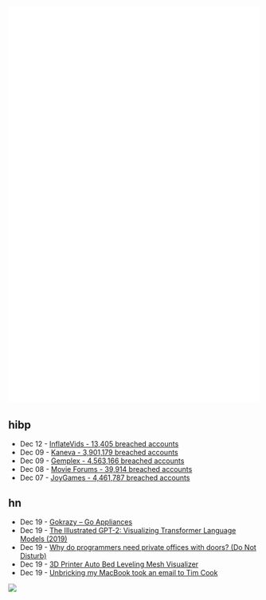 ![Metrics](https://raw.githubusercontent.com/phixion/phixion/master/metrics.svg)

## hibp

<!--
for https://github.com/phixion/phixion/blob/main/.github/workflows/feeds.yml
-->
<!--START_SECTION:haveibeenpwnd-->
- Dec 12 - [InflateVids - 13,405 breached accounts](https://haveibeenpwned.com/PwnedWebsites#InflateVids)
- Dec 09 - [Kaneva - 3,901,179 breached accounts](https://haveibeenpwned.com/PwnedWebsites#Kaneva)
- Dec 09 - [Gemplex - 4,563,166 breached accounts](https://haveibeenpwned.com/PwnedWebsites#Gemplex)
- Dec 08 - [Movie Forums - 39,914 breached accounts](https://haveibeenpwned.com/PwnedWebsites#MovieForums)
- Dec 07 - [JoyGames - 4,461,787 breached accounts](https://haveibeenpwned.com/PwnedWebsites#JoyGames)
<!--END_SECTION:haveibeenpwnd-->

## hn

<!--
for https://github.com/phixion/phixion/blob/main/.github/workflows/feeds.yml
-->
<!--START_SECTION:hn-->
- Dec 19 - [Gokrazy – Go Appliances](https://gokrazy.org/)
- Dec 19 - [The Illustrated GPT-2: Visualizing Transformer Language Models (2019)](https://jalammar.github.io/illustrated-gpt2/)
- Dec 19 - [Why do programmers need private offices with doors? (Do Not Disturb)](https://blobstreaming.org/why-do-programmers-need-private-offices-with-doors-do-not-disturb/)
- Dec 19 - [3D Printer Auto Bed Leveling Mesh Visualizer](https://i.chillrain.com/index.php/3d-printer-auto-bed-leveling-mesh-visualizer/)
- Dec 19 - [Unbricking my MacBook took an email to Tim Cook](https://www.tokyodev.com/articles/unbricking-my-macbook-took-an-email-to-tim-cook)
<!--END_SECTION:hn-->

<!--
for https://yhype.me
-->
![](https://hit.yhype.me/github/profile?user_id=13013670)

